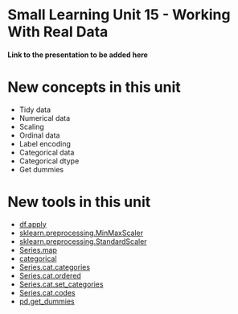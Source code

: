 # Small Learning Unit 15 - Working With Real Data

#### Link to the presentation to be added here

# New concepts in this unit
* Tidy data
* Numerical data
* Scaling
* Ordinal data
* Label encoding
* Categorical data
* Categorical dtype
* Get dummies

# New tools in this unit
* [df.apply](https://pandas.pydata.org/pandas-docs/stable/generated/pandas.DataFrame.apply.html)
* [sklearn.preprocessing.MinMaxScaler](http://scikit-learn.org/stable/modules/generated/sklearn.preprocessing.MinMaxScaler.html)
* [sklearn.preprocessing.StandardScaler](http://scikit-learn.org/stable/modules/generated/sklearn.preprocessing.StandardScaler.html)
* [Series.map](https://pandas.pydata.org/pandas-docs/stable/generated/pandas.Series.map.html)
* [categorical](https://pandas.pydata.org/pandas-docs/stable/categorical.html)
* [Series.cat.categories](https://pandas.pydata.org/pandas-docs/stable/generated/pandas.Series.cat.categories.html)
* [Series.cat.ordered](https://pandas.pydata.org/pandas-docs/stable/generated/pandas.Series.cat.ordered.html)
* [Series.cat.set_categories](https://pandas.pydata.org/pandas-docs/stable/generated/pandas.Series.cat.set_categories.html)
* [Series.cat.codes](https://pandas.pydata.org/pandas-docs/stable/generated/pandas.Series.cat.codes.html)
* [pd.get_dummies](https://pandas.pydata.org/pandas-docs/stable/generated/pandas.get_dummies.html)

